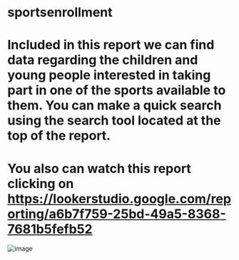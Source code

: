 # sportsenrollment

# Included in this report we can find data regarding the children and young people interested in taking part in one of the sports available to them. You can make a quick search using the search tool located at the top of the report.

# You also can watch this report clicking on https://lookerstudio.google.com/reporting/a6b7f759-25bd-49a5-8368-7681b5fefb52

![image](https://github.com/user-attachments/assets/a935eeed-fa54-4626-ac45-1bdb7400ca6a)

